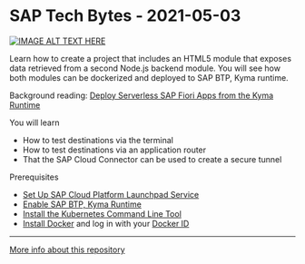 # SAP Tech Bytes - 2021-05-03


[![IMAGE ALT TEXT HERE](https://img.youtube.com/vi//0.jpg)](https://www.youtube.com/watch?v=)

Learn how to create a project that includes an HTML5 module that exposes data retrieved from a second Node.js backend module. You will see how both modules can be dockerized and deployed to SAP BTP, Kyma runtime. 

Background reading:
[Deploy Serverless SAP Fiori Apps from the Kyma Runtime](https://blogs.sap.com/2021/03/01/deploy-serverless-sap-fiori-apps-from-the-kyma-runtime/)

You will learn
* How to test destinations via the terminal
* How to test destinations via an application router
* That the SAP Cloud Connector can be used to create a secure tunnel

Prerequisites
* [Set Up SAP Cloud Platform Launchpad Service](https://developers.sap.com/tutorials/cp-portal-cloud-foundry-getting-started.html)
* [Enable SAP BTP, Kyma Runtime](https://developers.sap.com/tutorials/cp-kyma-getting-started.html)​
* [Install the Kubernetes Command Line Tool](https://developers.sap.com/tutorials/cp-kyma-download-cli.htmll)
* [Install Docker](https://docs.docker.com/get-docker/) and log in with your [Docker ID](https://docs.docker.com/docker-id/)

---

[More info about this repository](https://github.com/SAP-samples/sap-tech-bytes)
